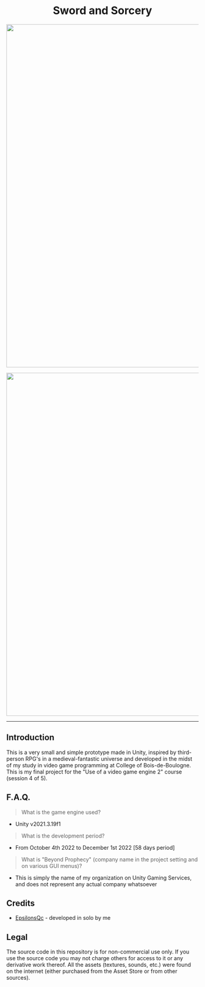 <h1 align="center">Sword and Sorcery</h1>
<p align="center"><img width="900" src="https://user-images.githubusercontent.com/11299907/221446912-be51664f-06ba-4161-835f-25a12cd3eb18.png"></p>
<p align="center"><img width="900" src="https://user-images.githubusercontent.com/11299907/221446914-d5621848-9ea1-4453-8ee1-5a23fa030611.png"></p>

---

## Introduction
This is a very small and simple prototype made in Unity, inspired by third-person RPG's in a medieval-fantastic universe and developed in the midst of my study in video game programming at College of Bois-de-Boulogne. This is my final project for the "Use of a video game engine 2" course (session 4 of 5).

## F.A.Q.

> What is the game engine used?
- Unity v2021.3.19f1

> What is the development period?
- From October 4th 2022 to December 1st 2022 [58 days period]

> What is "Beyond Prophecy" (company name in the project setting and on various GUI menus)?
- This is simply the name of my organization on Unity Gaming Services, and does not represent any actual company whatsoever

## Credits
- [EpsilonsQc](https://github.com/EpsilonsQc) - developed in solo by me

## Legal
The source code in this repository is for non-commercial use only. If you use the source code you may not charge others for access to it or any derivative work thereof. All the assets (textures, sounds, etc.) were found on the internet (either purchased from the Asset Store or from other sources).

